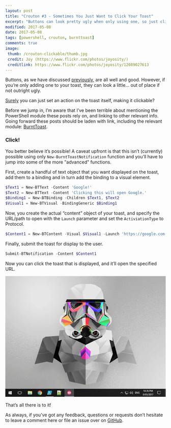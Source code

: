 ```yaml
---
layout: post
title: "Crouton #3 - Sometimes You Just Want to Click Your Toast"
excerpt: "Buttons can look pretty ugly when only using one, so just click your Toast instead!"
modified: 2017-05-08
date: 2017-05-08
tags: [powershell, crouton, burnttoast]
comments: true
image:
 thumb: /crouton-clickable/thumb.jpg
 credit: Joy (https://www.flickr.com/photos/joyosity/)
 creditlink: https://www.flickr.com/photos/joyosity/12089027613
---
```


Buttons, as we have discussed [previously](2017-03-20-crouton-stackwatch.md), are all well and good.
However, if you’re only adding one to your toast, they can look a little… out of
place if not outright ugly.

[Surely](https://github.com/Windos/BurntToast/issues/15) you can just set an
action on the toast itself, making it clickable?

Before we jump in, I’m aware that I’ve been terrible about mentioning the
PowerShell module these posts rely on, and linking to other relevant info. Going
forward these posts should be laden with link, including the relevant module:
[BurntToast](https://www.powershellgallery.com/packages/BurntToast).

### Click!

You better believe it’s possible! A caveat upfront is that this isn’t
(currently) possible using only `New-BurntToastNotification` function and you’ll
have to jump into some of the more "advanced" functions.

First, create a handful of text object that you want displayed on the toast, add
them to a binding and in turn add the binding to a visual element.

```powershell
$Text1 = New-BTText -Content 'Google!'
$Text2 = New-BTText -Content 'Clicking this will open Google.'
$Binding1 = New-BTBinding -Children $Text1, $Text2
$Visual1 = New-BTVisual -BindingGeneric $Binding1
```

Now, you create the actual “content” object of your toast, and specify the
URL/path to open with the `Launch` parameter and set the `ActiviationType` to
Protocol.

```powershell
$Content1 = New-BTContent -Visual $Visual1 -Launch 'https://google.com' -ActivationType Protocol
```

Finally, submit the toast for display to the user.

```powershell
Submit-BTNotification -Content $Content1
```

Now you can click the toast that is displayed, and it’ll open the specified URL.

[![Clicking the Toast](/images/crouton-clickable/ToastClick.gif)](/images/crouton-clickable/ToastClick.gif)

That’s all there is to it!

As always, if you’ve got any feedback, questions or requests don’t hesitate to
leave a comment here or file an issue over on [GitHub](https://github.com/Windos/BurntToast).

